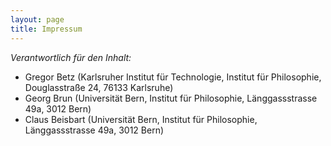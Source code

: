 ```yaml
---
layout: page
title: Impressum
---
```



*Verantwortlich für den Inhalt:*

+ Gregor Betz (Karlsruher Institut für Technologie, Institut für Philosophie, Douglasstraße 24, 76133 Karlsruhe)
+ Georg Brun (Universität Bern, Institut für Philosophie, Länggassstrasse 49a, 3012 Bern)
+ Claus Beisbart (Universität Bern, Institut für Philosophie, Länggassstrasse 49a, 3012 Bern)
